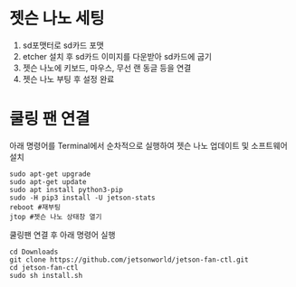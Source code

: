 # 젯슨 나노 세팅

1. sd포맷터로 sd카드 포맷
2. etcher 설치 후 sd카드 이미지를 다운받아 sd카드에 굽기
3. 젯슨 나노에 키보드, 마우스, 무선 랜 동글 등을 연결
4. 젯슨 나노 부팅 후 설정 완료

# 쿨링 팬 연결

아래 명령어를 Terminal에서 순차적으로 실행하여 젯슨 나노 업데이트 및 소프트웨어 설치
~~~shell
sudo apt-get upgrade
sudo apt-get update
sudo apt install python3-pip
sudo -H pip3 install -U jetson-stats
reboot #재부팅
jtop #젯슨 나노 상태창 열기
~~~

쿨링팬 연결 후 아래 명령어 실행
~~~shell
cd Downloads
git clone https://github.com/jetsonworld/jetson-fan-ctl.git
cd jetson-fan-ctl
sudo sh install.sh
~~~